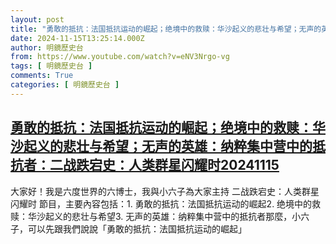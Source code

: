 ```yaml
---
layout: post
title: "勇敢的抵抗：法国抵抗运动的崛起；绝境中的救赎：华沙起义的悲壮与希望；无声的英雄：纳粹集中营中的抵抗者：二战跌宕史：人类群星闪耀时20241115"
date: 2024-11-15T13:25:14.000Z
author: 明鏡歷史台
from: https://www.youtube.com/watch?v=eNV3Nrgo-vg
tags: [ 明鏡歷史台 ]
comments: True
categories: [ 明鏡歷史台 ]
---
```

<!--1731677114000-->
[勇敢的抵抗：法国抵抗运动的崛起；绝境中的救赎：华沙起义的悲壮与希望；无声的英雄：纳粹集中营中的抵抗者：二战跌宕史：人类群星闪耀时20241115](https://www.youtube.com/watch?v=eNV3Nrgo-vg)
------

<div>
大家好！我是六度世界的六博士，我與小六子為大家主持 二战跌宕史：人类群星闪耀时 節目，主要內容包括：1. 勇敢的抵抗：法国抵抗运动的崛起2. 绝境中的救赎：华沙起义的悲壮与希望3. 无声的英雄：纳粹集中营中的抵抗者那麼，小六子，可以先跟我們說說「勇敢的抵抗：法国抵抗运动的崛起」
</div>
